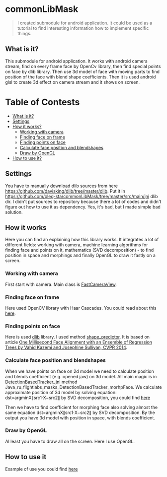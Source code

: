 # commonLibMask

> I created submodule for android application. It could be used as a tutorial to find interesting information how to implement specific things.

## What is it?

This submodule for android application. It works with android camera stream, find on every frame face by OpenCv library,
then find special points on face by dlib library. Then use 3d model of face with moving parts to find position of the face with blend
shape coefficients. Then it is used android glsl to create 3d effect on camera stream and it shows on screen.

# Table of Contests

- [What is it?](#what-is-it)
- [Settings](#settings)
- [How it works?](#how-it-works)
    - [Working with camera](#working-with-camera)
    - [Finding face on frame](#finding-face-on-frame)
    - [Finding points on face](#finding-points-on-face)
    - [Calculate face position and blendshapes](#calculate-face-position-and-blendshapes)
    - [Draw by OpenGL](#how-to-use-it)
- [How to use it?](#how-to-use-it)

## Settings

You have to manually download dlib sources from here https://github.com/davisking/dlib/tree/master/dlib. Put it in https://github.com/oleg-sta/commonLibMask/tree/master/src/main/jni dlib dir. I didn't put sources to repository because there a lot of codes and didn't figure out how to use it as dependency. Yes, it's bad, but I made simple bad solution.

## How it works

Here you can find an explaining how this library works. It integrates a lot of different fields: working with camera, machine learning algorithms for finding face and points on it, mathematics (SVD decomposition) - to find position in space and morphings and finally OpenGL to draw it fastly on a screen.

### Working with camera

First start with camera. Main class is [FastCameraView](https://github.com/oleg-sta/commonLibMask/blob/master/src/main/java/ru/flightlabs/masks/camera/FastCameraView.java). 

### Finding face on frame

Here used OpenCV library with Haar Cascades. You could read about this [here](https://docs.opencv.org/3.4.1/d7/d8b/tutorial_py_face_detection.html).

### Finding points on face

Here is used [dlib](http://dlib.net/) library. I used method [shape_predictor](http://dlib.net/python/index.html#dlib.shape_predictor). It is based on article [One Millisecond Face Alignment with an Ensemble of Regression Trees by
Vahid Kazemi and Josephine Sullivan, CVPR 2014](http://www.nada.kth.se/~sullivan/Papers/Kazemi_cvpr14.pdf). 

### Calculate face position and blendshapes

When we have points on face on 2d model we need to calculate position and blends coefficient (e.g. opened jaw) on 3d model. All main magic is in [DetectionBasedTracker_jni](https://github.com/oleg-sta/commonLibMask/blob/master/src/main/jni/DetectionBasedTracker_jni.cpp) method Java_ru_flightlabs_masks_DetectionBasedTracker_morhpFace. We calculate approximate position of 3d model by solving equation:<br/>
dst=argminX∥src1⋅X−src2∥ by SVD decomposition, you could find [here](https://docs.opencv.org/3.1.0/d2/de8/group__core__array.html#ga12b43690dbd31fed96f213eefead2373)

Then we have to find coefficient for morphing face also solving almost the same equation dst=argminX∥src1⋅X−src2∥ by SVD decomposition.
By the output you have 3d model with position in space, with blends coefficient.

### Draw by OpenGL

Al least you have to draw all on the screen. Here I use OpenGL.

## How to use it

Example of use you could find [here](https://github.com/oleg-sta/Masks)
